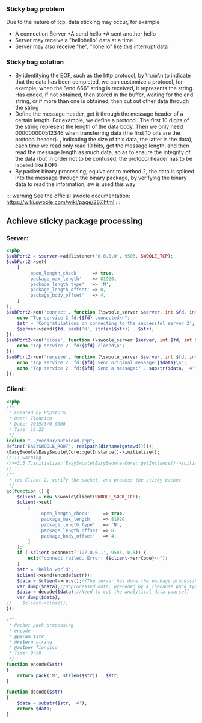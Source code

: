 ### Sticky bag problem
Due to the nature of tcp, data sticking may occur, for example
* A connection Server
*A send hello
*A sent another hello
* Server may receive a "hellohello" data at a time
* Server may also receive "he", "llohello" like this interrupt data

### Sticky bag solution
* By identifying the EOF, such as the http protocol, by \r\n\r\n to indicate that the data has been completed, we can customize a protocol, for example, when the "end 666" string is received, it represents the string. Has ended, if not obtained, then stored in the buffer, waiting for the end string, or if more than one is obtained, then cut out other data through the string
* Define the message header, get it through the message header of a certain length. For example, we define a protocol. The first 10 digits of the string represent the length of the data body. Then we only need 000000000512346 when transferring data (the first 10 bits are the protocol header). , indicating the size of this data, the latter is the data), each time we read only read 10 bits, get the message length, and then read the message length as much data, so as to ensure the integrity of the data (but in order not to be confused, the protocol header has to be labeled like EOF)
* By packet binary processing, equivalent to method 2, the data is spliced ​​into the message through the binary package, by verifying the binary data to read the information, sw is used this way


::: warning
See the official swoole documentation: https://wiki.swoole.com/wiki/page/287.html
:::

## Achieve sticky package processing

### Server:

````php
<?php
$subPort2 = $server->addlistener('0.0.0.0', 9503, SWOOLE_TCP);
$subPort2->set(
    [
        'open_length_check'     => true,
        'package_max_length'    => 81920,
        'package_length_type'   => 'N',
        'package_length_offset' => 0,
        'package_body_offset'   => 4,
    ]
);
$subPort2->on('connect', function (\swoole_server $server, int $fd, int $reactor_id) {
    echo "Tcp service 2 fd:{$fd} connected\n";
    $str = 'Congratulations on connecting to the successful server 2';
    $server->send($fd, pack('N', strlen($str)) . $str);
});
$subPort2->on('close', function (\swoole_server $server, int $fd, int $reactor_id) {
    echo "Tcp service 2  fd:{$fd} closed\n";
});
$subPort2->on('receive', function (\swoole_server $server, int $fd, int $reactor_id, string $data) {
    echo "Tcp service 2  fd:{$fd} Send original message:{$data}\n";
    echo "Tcp service 2  fd:{$fd} Send a message:" . substr($data, '4') . "\n";
});
````

### Client:

````php
<?php
/**
 * Created by PhpStorm.
 * User: Tioncico
 * Date: 2019/3/6 0006
 * Time: 16:22
 */
include "../vendor/autoload.php";
define('EASYSWOOLE_ROOT', realpath(dirname(getcwd())));
\EasySwoole\EasySwoole\Core::getInstance()->initialize();
//::: warning 
//>=3.3.7,initialize:`EasySwoole\EasySwoole\Core::getInstance()->initialize()->globalInitialize();`
//:::
/**
 * tcp Client 2, verify the packet, and process the sticky packet
 */
go(function () {
    $client = new \Swoole\Client(SWOOLE_SOCK_TCP);
    $client->set(
        [
            'open_length_check'     => true,
            'package_max_length'    => 81920,
            'package_length_type'   => 'N',
            'package_length_offset' => 0,
            'package_body_offset'   => 4,
        ]
    );
    if (!$client->connect('127.0.0.1', 9503, 0.5)) {
        exit("connect failed. Error: {$client->errCode}\n");
    }
    $str = 'hello world';
    $client->send(encode($str));
    $data = $client->recv();//The server has done the package processing
    var_dump($data);//Unprocessed data, preceded by 4 (because pack type is N) bytes of pack
    $data = decode($data);//Need to cut the analytical data yourself
    var_dump($data);
//    $client->close();
});

/**
 * Packet pack processing
 * encode
 * @param $str
 * @return string
 * @author Tioncico
 * Time: 9:50
 */
function encode($str)
{
    return pack('N', strlen($str)) . $str;
}

function decode($str)
{
    $data = substr($str, '4');
    return $data;
}
````
